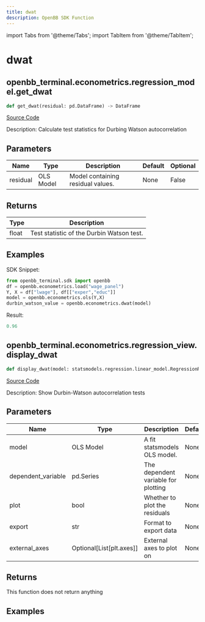 ```yaml
---
title: dwat
description: OpenBB SDK Function
---
```


import Tabs from '@theme/Tabs';
import TabItem from '@theme/TabItem';

# dwat

<Tabs>
<TabItem value="model" label="Model" default>

## openbb_terminal.econometrics.regression_model.get_dwat

```python title='openbb_terminal/econometrics/regression_model.py'
def get_dwat(residual: pd.DataFrame) -> DataFrame
```
[Source Code](https://github.com/OpenBB-finance/OpenBBTerminal/tree/main/openbb_terminal/econometrics/regression_model.py#L566)

Description: Calculate test statistics for Durbing Watson autocorrelation

## Parameters

| Name | Type | Description | Default | Optional |
| ---- | ---- | ----------- | ------- | -------- |
| residual | OLS Model | Model containing residual values. | None | False |

## Returns

| Type | Description |
| ---- | ----------- |
| float | Test statistic of the Durbin Watson test. |

## Examples

SDK Snippet:
```python
from openbb_terminal.sdk import openbb
df = openbb.econometrics.load("wage_panel")
Y, X = df["lwage"], df[["exper","educ"]]
model = openbb.econometrics.ols(Y,X)
durbin_watson_value = openbb.econometrics.dwat(model)
```

Result:
```python
0.96
```



</TabItem>
<TabItem value="view" label="View">

## openbb_terminal.econometrics.regression_view.display_dwat

```python title='openbb_terminal/econometrics/regression_view.py'
def display_dwat(model: statsmodels.regression.linear_model.RegressionResultsWrapper, dependent_variable: pd.Series, plot: bool, export: str, external_axes: Optional[List[axes]]) -> None
```
[Source Code](https://github.com/OpenBB-finance/OpenBBTerminal/tree/main/openbb_terminal/econometrics/regression_view.py#L81)

Description: Show Durbin-Watson autocorrelation tests

## Parameters

| Name | Type | Description | Default | Optional |
| ---- | ---- | ----------- | ------- | -------- |
| model | OLS Model | A fit statsmodels OLS model. | None | False |
| dependent_variable | pd.Series | The dependent variable for plotting | None | False |
| plot | bool | Whether to plot the residuals | None | False |
| export | str | Format to export data | None | False |
| external_axes | Optional[List[plt.axes]] | External axes to plot on | None | False |

## Returns

This function does not return anything

## Examples



</TabItem>
</Tabs>